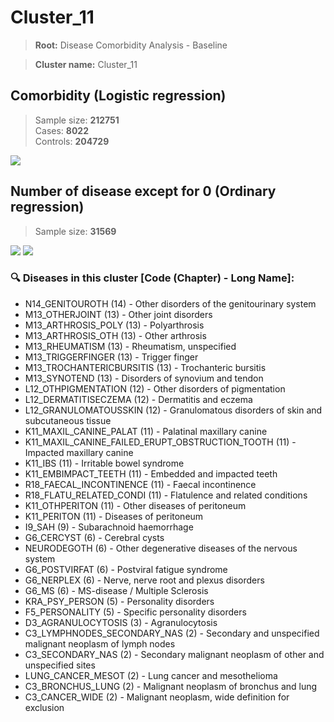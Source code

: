# Cluster_11
    
> **Root:** Disease Comorbidity Analysis - Baseline

> **Cluster name:** Cluster_11  

## Comorbidity (Logistic regression)
> Sample size: **212751**  
> Cases: **8022**  
> Controls: **204729**
<img src="/Cluster/Figures/Baseline/LG/Cluster_11.png" />
<CsvTable src="/public/Cluster/Data/Baseline/LG/LG_Cluster_11.csv" label="🔍 View full results" />

## Number of disease except for 0 (Ordinary regression)
> Sample size: **31569**
<img src="/Cluster/Figures/Baseline/Histogram/Cluster_11_ba.png" />
<CsvTable src="/public/Cluster/Data/Baseline/Histogram/Cluster_11_ba.csv" label="🔍 View full results" />
        
<img src="/Cluster/Figures/Baseline/ORD/Cluster_11.png" />
<CsvTable src="/public/Cluster/Data/Baseline/ORD/ORD_Cluster_11.csv" label="🔍 View full results" />

### 🔍 Diseases in this cluster [Code (Chapter) - Long Name]:
- N14_GENITOUROTH (14) - Other disorders of the genitourinary system
- M13_OTHERJOINT (13) - Other joint disorders
- M13_ARTHROSIS_POLY (13) - Polyarthrosis
- M13_ARTHROSIS_OTH (13) - Other arthrosis
- M13_RHEUMATISM (13) - Rheumatism, unspecified
- M13_TRIGGERFINGER (13) - Trigger finger
- M13_TROCHANTERICBURSITIS (13) - Trochanteric bursitis
- M13_SYNOTEND (13) - Disorders of synovium and tendon
- L12_OTHPIGMENTATION (12) - Other disorders of pigmentation
- L12_DERMATITISECZEMA (12) - Dermatitis and eczema
- L12_GRANULOMATOUSSKIN (12) - Granulomatous disorders of skin and subcutaneous tissue
- K11_MAXIL_CANINE_PALAT (11) - Palatinal maxillary canine
- K11_MAXIL_CANINE_FAILED_ERUPT_OBSTRUCTION_TOOTH (11) - Impacted maxillary canine
- K11_IBS (11) - Irritable bowel syndrome
- K11_EMBIMPACT_TEETH (11) - Embedded and impacted teeth
- R18_FAECAL_INCONTINENCE (11) - Faecal incontinence
- R18_FLATU_RELATED_CONDI (11) - Flatulence and related conditions
- K11_OTHPERITON (11) - Other diseases of peritoneum
- K11_PERITON (11) - Diseases of peritoneum
- I9_SAH (9) - Subarachnoid haemorrhage
- G6_CERCYST (6) - Cerebral cysts
- NEURODEGOTH (6) - Other degenerative diseases of the nervous system
- G6_POSTVIRFAT (6) - Postviral fatigue syndrome
- G6_NERPLEX (6) - Nerve, nerve root and plexus disorders
- G6_MS (6) - MS-disease / Multiple Sclerosis
- KRA_PSY_PERSON (5) - Personality disorders
- F5_PERSONALITY (5) - Specific personality disorders
- D3_AGRANULOCYTOSIS (3) - Agranulocytosis
- C3_LYMPHNODES_SECONDARY_NAS (2) - Secondary and unspecified malignant neoplasm of lymph nodes
- C3_SECONDARY_NAS (2) - Secondary malignant neoplasm of other and unspecified sites
- LUNG_CANCER_MESOT (2) - Lung cancer and mesothelioma
- C3_BRONCHUS_LUNG (2) - Malignant neoplasm of bronchus and lung
- C3_CANCER_WIDE (2) - Malignant neoplasm, wide definition for exclusion
